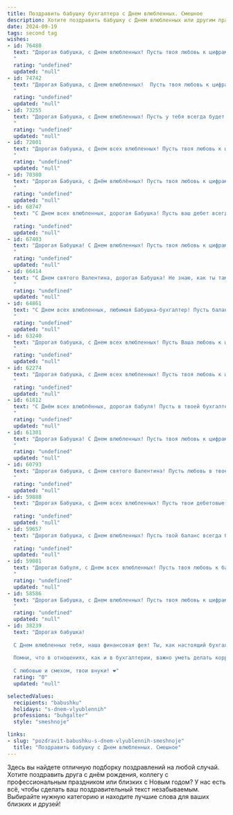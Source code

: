 ```yaml
---
title: Поздравить бабушку бухгалтера с Днем влюбленных. Смешное
description: Хотите поздравить бабушку с Днем влюбленных или другим праздником? Наш ИИ создаст незабываемое поздравление, а вы обязательно выделитесь среди других.  
date: 2024-09-19
tags: second tag
wishes:
- id: 76480
  text: "Дорогая бабушка, с Днем влюбленных! Пусть твоя любовь к цифрам и балансам будет такой же горячей, как любовь влюбленных!
  "
  rating: "undefined"
  updated: "null"
- id: 74742
  text: "Дорогая Бабушка, с Днем влюбленных!  Пусть твоя любовь к цифрам и балансам будет такой же горячей, как к внукам!  ❤️  😁
  "
  rating: "undefined"
  updated: "null"
- id: 73255
  text: "Дорогая Бабушка, с Днем влюбленных! Пусть у тебя всегда будет любовь к цифрам, как у бухгалтера, — точная, стабильная и прибыльная! 😉
  "
  rating: "undefined"
  updated: "null"
- id: 72001
  text: "Дорогая бабушка, с Днем всех влюбленных! Пусть твоя любовь к цифрам будет такой же горячей, как страсть влюбленных! 😉 И пусть твоя бухгалтерия всегда будет в порядке, как твой безупречный вкус! 💖
  "
  rating: "undefined"
  updated: "null"
- id: 70380
  text: "Дорогая Бабушка, с Днём влюблённых! Пусть твоя любовь к цифрам и балансам будет такой же нежной, как бухгалтерский отчёт без ошибок! 😉
  "
  rating: "undefined"
  updated: "null"
- id: 68747
  text: "С Днем всех влюбленных, дорогая Бабушка! Пусть ваш дебет всегда будет в плюсе, а кредиты — только в виде любви и внимания от родных!  ❤️
  "
  rating: "undefined"
  updated: "null"
- id: 67403
  text: "Дорогая Бабушка! С Днем влюбленных! Пусть твоя любовь к цифрам и дебету с кредитом будет такой же страстной, как и к любимым внукам! 😉
  "
  rating: "undefined"
  updated: "null"
- id: 66414
  text: "С Днем святого Валентина, дорогая Бабушка! Не знаю, как ты там в бухгалтерии, но надеюсь, любовь у тебя процветает, как балансовая прибыль! 😜♥️
  "
  rating: "undefined"
  updated: "null"
- id: 64861
  text: "С Днем всех влюбленных, любимая Бабушка-бухгалтер! Пусть баланс твоей жизни всегда будет идеальным, а дебетовое и кредитовое счастье – неразрывно связаны! 😜 ❤️
  "
  rating: "undefined"
  updated: "null"
- id: 63240
  text: "Дорогая бабушка, с Днем всех влюбленных! Пусть Ваша любовь к цифрам и балансам будет такой же горячей, как любовь к внукам, а отчета о доходах в Вашем сердце будет больше, чем у бухгалтера в офисе! 😉🥂
  "
  rating: "undefined"
  updated: "null"
- id: 62274
  text: "Дорогая бабушка, с Днем всех влюбленных! Пусть твоя любовь к цифрам и бухгалтерским отчетам будет такой же страстной, как у Ромео к Джульетте!  😄❤️
  "
  rating: "undefined"
  updated: "null"
- id: 61812
  text: "С Днём всех влюблённых, дорогая бабуля! Пусть в твоей бухгалтерской душе всегда царит любовь к цифрам и балансам, а дебет с кредитом сходятся, словно два любящих сердца! 😉❤️
  "
  rating: "undefined"
  updated: "null"
- id: 61301
  text: "Дорогая Бабушка! С Днем влюбленных! Пусть твоя любовь к цифрам и балансам будет такой же горячей, как бухгалтерские страсти! 😉💕
  "
  rating: "undefined"
  updated: "null"
- id: 60793
  text: "Дорогая бабушка, с Днем святого Валентина! Пусть любовь в твоем сердце горит ярче, чем дебет с кредитом на твоем балансе! 😉❤️
  "
  rating: "undefined"
  updated: "null"
- id: 59888
  text: "Дорогая Бабушка, с Днем всех влюбленных! Пусть твои дебетовые балансы всегда сияют от любви, а кредиты на счастье приходят вовремя!  🎉❤️
  "
  rating: "undefined"
  updated: "null"
- id: 59657
  text: "Дорогая бабушка, с Днем влюбленных! Пусть твой баланс всегда будет в плюсе, а любовь к внукам — в дебете, и пусть никакие кредиты не омрачат твою бухгалтерскую идиллию!
  "
  rating: "undefined"
  updated: "null"
- id: 59081
  text: "Дорогая бабуля, с Днем всех влюбленных! Пусть твоя любовь к балансам и дебетам будет такой же сильной, как к внукам! ❤️
  "
  rating: "undefined"
  updated: "null"
- id: 58586
  text: "Дорогая Бабушка, с Днем влюбленных! Пусть твоя любовь к цифрам и балансам будет такой же горячей, как чувства влюбленных! 😄 А бухгалтерские отчеты - всегда радостными и прибыльными! ❤️
  "
  rating: "undefined"
  updated: "null"
- id: 38239
  text: "Дорогая бабушка!
  
  С Днем влюбленных тебя, наша финансовая фея! Ты, как настоящий бухгалтер, всегда умеешь считать не только деньги, но и счастье. Пусть в твоей жизни будет не один, а целых два баланса: любви и радости!
  
  Помни, что в отношениях, как и в бухгалтерии, важно уметь делать корректировки и не забывать про амортизацию хорошего настроения! Желаю тебе, чтобы каждый день был в плюсе по любви, а все заботы уходили в минус. Пусть твое сердце будет заполнено теплом, а жизнь — шоколадным расчетом счастья!
  
  С любовью и смехом, твои внуки! ❤️"
  rating: "0"
  updated: "null"

selectedValues:
  recipients: "babushku"
  holidays: "s-dnem-vlyublennih"
  professions: "buhgalter"
  style: "smeshnoje"

links:
- slug: "pozdravit-babushku-s-dnem-vlyublennih-smeshnoje"
  title: "Поздравить бабушку с Днем влюбленных. Смешное"
---
```


Здесь вы найдете отличную подборку поздравлений на любой случай. 
Хотите поздравить друга с днём рождения, коллегу с профессиональным праздником или близких с Новым годом? У нас есть всё, чтобы сделать ваш поздравительный текст незабываемым. Выбирайте нужную категорию и находите лучшие слова для ваших близких и друзей!
